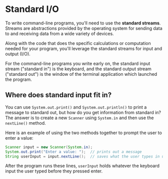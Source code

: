 # Standard I/O

To write command-line programs, you'll need to use the **standard streams**. Streams are abstractions provided by the operating system for sending data to and receiving data from a wide variety of devices.

Along with the code that does the specific calculations or computation needed for your program, you'll leverage the standard streams for input and output (I/O).

For the command-line programs you write early on, the standard input stream ("standard in") is the keyboard, and the standard output stream ("standard out") is the window of the terminal application which launched the program.

## Where does standard input fit in?

You can use `System.out.print()` and `System.out.println()` to print a message to standard out, but how do you get information from standard in? The answer is to create a new `Scanner` using `System.in` and then use the `nextLine()` method.

Here is an example of using the two methods together to prompt the user to enter a value:

```java
Scanner input = new Scanner(System.in);
System.out.print("Enter a value: ");  // prints out a message
String userInput = input.nextLine();  // saves what the user types in userInput
```

After the program runs these lines, `userInput` holds whatever the keyboard input the user typed before they pressed enter.